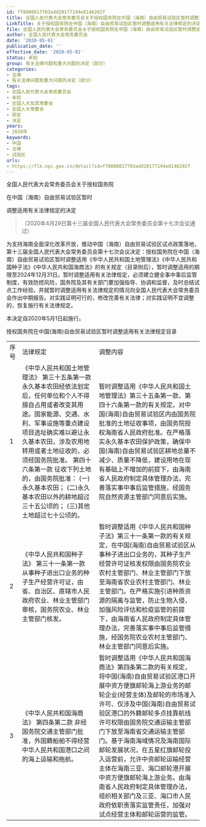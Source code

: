 ```yaml
---
id: ff8080817703add20177194e8146202f
title: 全国人民代表大会常务委员会关于授权国务院在中国（海南）自由贸易试验区暂时调整适用有关法律规定的决定
LinkTitle: 关于授权国务院在中国（海南）自由贸易试验区暂时调整适用有关法律规定的决定（2020）
file: 全国人民代表大会常务委员会关于授权国务院在中国（海南）自由贸易试验区暂时调整适用有关法律规定的决定_ff8080817703add20177194e8146202f.docx
author: 全国人民代表大会常务委员会
date: '2020-05-01'
publication_date: ''
effective_date: '2020-05-01'
status: 未知
group: 有关法律问题和重大问题的决定（部分）
categories:
- 法律
- 有关法律问题和重大问题的决定（部分）
tags:
- 全国人民代表大会常务委员会
- 未知
- 全国人大及其常委会
- 全国人大常委会
- 规定
- 决定
years:
- 2020年
keywords:
- 中国
- 法律
- 试验区
urls:
- https://flk.npc.gov.cn/detail?id=ff8080817703add20177194e8146202f
---
```


全国人民代表大会常务委员会关于授权国务院

在中国（海南）自由贸易试验区暂时

调整适用有关法律规定的决定

> （2020年4月29日第十三届全国人民代表大会常务委员会第十七次会议通过）

为支持海南全面深化改革开放，推动中国（海南）自由贸易试验区试点政策落地，第十三届全国人民代表大会常务委员会第十七次会议决定：授权国务院在中国（海南）自由贸易试验区暂时调整适用《中华人民共和国土地管理法》《中华人民共和国种子法》《中华人民共和国海商法》的有关规定（目录附后），暂时调整适用的期限至2024年12月31日。暂时调整适用有关法律规定，必须建立健全事中事后监管制度，有效防控风险，国务院及其有关部门要加强指导、协调和监督，及时总结试点工作经验，并就暂时调整适用有关法律规定的情况向全国人民代表大会常务委员会作出中期报告。对实践证明可行的，修改完善有关法律；对实践证明不宜调整的，恢复施行有关法律规定。

本决定自2020年5月1日起施行。

授权国务院在中国(海南)自由贸易试验区暂时调整适用有关法律规定目录

|  |  |  |
| --- | --- | --- |
| 序号 | 法律规定 | 调整内容 |
| 1 | 《中华人民共和国土地管理法》  第三十五条第一款 永久基本农田经依法划定后，任何单位和个人不得擅自占用或者改变其用途。国家能源、交通、水利、军事设施等重点建设项目选址确实难以避让永久基本农田，涉及农用地转用或者土地征收的，必须经国务院批准。  第四十六条第一款 征收下列土地的，由国务院批准：  (一)永久基本农田；  (二)永久基本农田以外的耕地超过三十五公顷的；  (三)其他土地超过七十公顷的。 | 暂时调整适用《中华人民共和国土地管理法》第三十五条第一款、第四十六条第一款的有关规定，对中国(海南)自由贸易试验区内由国务院批准的土地征收事项，由国务院授权海南省人民政府批准。在严格落实永久基本农田保护政策，确保中国(海南)自由贸易试验区耕地总量不减少、质量不降低，建设用地在现有基础上不增加的前提下，由海南省人民政府制定具体管理办法，完善落实事中事后监管措施，经国务院自然资源主管部门同意后实施。 |
| 2 | 《中华人民共和国种子法》  第三十一条第一款 从事种子进出口业务的种子生产经营许可证，由省、自治区、直辖市人民政府农业、林业主管部门审核，国务院农业、林业主管部门核发。 | 暂时调整适用《中华人民共和国种子法》第三十一条第一款的有关规定，在中国(海南)自由贸易试验区从事种子进出口业务的，其种子生产经营许可证核发权限由国务院农业农村主管部门、林业主管部门下放至海南省农业农村主管部门、林业主管部门。在严格实施引进种质资源的隔离与监管，防止生物入侵，加强风险评估和检疫监管的前提下，由海南省人民政府制定具体管理办法，完善落实事中事后监管措施，经国务院农业农村主管部门、林业主管部门同意后实施。 |
| 3 | 《中华人民共和国海商法》  第四条第二款 非经国务院交通主管部门批准，外国籍船舶不得经营中华人民共和国港口之间的海上运输和拖航。 | 暂时调整适用《中华人民共和国海商法》第四条第二款的有关规定，将中国(海南)自由贸易试验区港口开展中资方便旗邮轮海上游业务的邮轮企业(经营主体)及邮轮的市场准入许可、仅涉及中国(海南)自由贸易试验区港口的外籍邮轮多点挂靠航线许可权限由国务院交通运输主管部门下放至海南省交通运输主管部门。基于海南海域情况及海南国际邮轮发展状况，在五星红旗邮轮投入运营前，允许中资邮轮运输经营主体在海南三亚、海口邮轮港开展中资方便旗邮轮海上游业务。由海南省人民政府制定具体管理办法，组织相关部门及三亚、海口市人民政府依职责落实监管责任，加强对试点经营主体和邮轮运营的监管。 |
